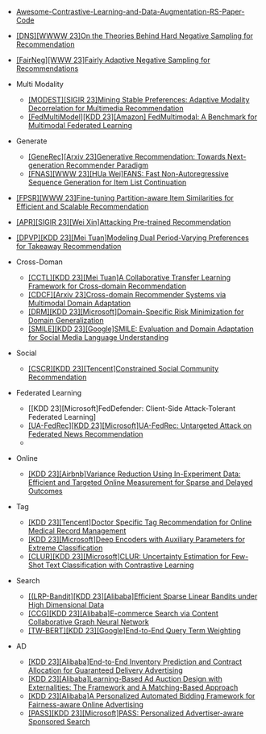 
- [Awesome-Contrastive-Learning-and-Data-Augmentation-RS-Paper-Code](https://github.com/QinHsiu/Awesome-Contrastive-Learning-and-Data-Augmentation-RS-Paper-Code)
- [[DNS][WWWW 23]On the Theories Behind Hard Negative Sampling for Recommendation](https://arxiv.org/abs/2302.03472)
- [[FairNeg][WWW 23]Fairly Adaptive Negative Sampling for Recommendations](https://arxiv.org/abs/2302.08266)
- Multi Modality
  - [[MODEST][SIGIR 23]Mining Stable Preferences: Adaptive Modality Decorrelation for Multimedia Recommendation](https://arxiv.org/pdf/2306.14179.pdf)
  - [[FedMultiModel][KDD 23][Amazon] FedMultimodal: A Benchmark for Multimodal Federated Learning](https://arxiv.org/pdf/2306.09486.pdf)
- Generate
  - [[GeneRec][Arxiv 23]Generative Recommendation: Towards Next-generation Recommender Paradigm](https://arxiv.org/abs/2304.03516)
  - [[FNAS][WWW 23][HUa Wei]FANS: Fast Non-Autoregressive Sequence Generation for Item List Continuation](https://arxiv.org/abs/2304.00545)
- [[FPSR][WWW 23]Fine-tuning Partition-aware Item Similarities for Efficient and Scalable Recommendation](https://arxiv.org/abs/2207.05959)
- [[APR][SIGIR 23][Wei Xin]Attacking Pre-trained Recommendation](https://arxiv.org/pdf/2305.03995.pdf)
- [[DPVP][KDD 23][Mei Tuan]Modeling Dual Period-Varying Preferences for Takeaway Recommendation](https://arxiv.org/abs/2306.04370)
- Cross-Doman
  - [[CCTL][KDD 23][Mei Tuan]A Collaborative Transfer Learning Framework for Cross-domain Recommendation](https://arxiv.org/pdf/2306.16425.pdf)
  - [[CDCF][Arxiv 23]Cross-domain Recommender Systems via Multimodal Domain Adaptation](https://arxiv.org/pdf/2306.13887.pdf)
  - [[DRM][KDD 23][Microsoft]Domain-Specific Risk Minimization for Domain Generalization](https://openreview.net/forum?id=vCVTZYFcmCm)
  - [[SMILE][KDD 23][Google]SMILE: Evaluation and Domain Adaptation for Social Media Language Understanding](https://paperswithcode.com/paper/smile-evaluation-and-domain-adaptation-for)
- Social
  - [[CSCR][KDD 23][Tencent]Constrained Social Community Recommendation](https://www.youtube.com/watch?v=b14qgetaXxs)


- Federated Learning
  - [[KDD 23][Microsoft]FedDefender: Client-Side Attack-Tolerant Federated Learning]
  - [[UA-FedRec][KDD 23][Microsoft]UA-FedRec: Untargeted Attack on Federated News Recommendation](https://arxiv.org/abs/2202.06701)
  - 

- Online
  - [[KDD 23][Airbnb]Variance Reduction Using In-Experiment Data: Efficient and Targeted Online Measurement for Sparse and Delayed Outcomes](https://alexdeng.github.io/public/files/kdd2023-inexp.pdf)
    
- Tag
  - [[KDD 23][Tencent]Doctor Specific Tag Recommendation for Online Medical Record Management](https://www.youtube.com/watch?v=TopyznCvTuQ)
  - [[KDD 23][Microsoft]Deep Encoders with Auxiliary Parameters for Extreme Classification](https://www.youtube.com/watch?v=4vGX2H780KY)
  - [[CLUR][KDD 23][Microsoft]CLUR: Uncertainty Estimation for Few-Shot Text Classification with Contrastive Learning](https://www.youtube.com/watch?v=SvJCWdSkNTQ)

- Search
  - [[(LRP-Bandit][KDD 23][Alibaba]Efficient Sparse Linear Bandits under High Dimensional Data](https://www.mcwei.com/Research/Lasso_RP_Bandit.pdf)
  - [[CCG][KDD 23][Alibaba]E-commerce Search via Content Collaborative Graph Neural Network](https://www.youtube.com/watch?v=AttOef4lecg)
  - [[TW-BERT][KDD 23][Google]End-to-End Query Term Weighting](https://research.google/pubs/pub52462/)

- AD
  - [[KDD 23][Alibaba]End-to-End Inventory Prediction and Contract Allocation for Guaranteed Delivery Advertising](https://www.youtube.com/watch?v=Ghh8qRZDFJw)
  - [[KDD 23][Alibaba]Learning-Based Ad Auction Design with Externalities: The Framework and A Matching-Based Approach](https://www.google.com.hk/search?q=Learning-Based+Ad+Auction+Design+with+Externalities%3A+The+Framework+and+A+Matching-Based+Approach&oq=Learning-Based+Ad+Auction+Design+with+Externalities%3A+The+Framework+and+A+Matching-Based+Approach&aqs=chrome..69i57.275j0j4&sourceid=chrome&ie=UTF-8)
  - [[KDD 23][Alibaba]A Personalized Automated Bidding Framework for Fairness-aware Online Advertising](https://www.youtube.com/watch?v=uOrqHngy2eY)
  - [[PASS][KDD 23][Microsoft]PASS: Personalized Advertiser-aware Sponsored Search](https://www.youtube.com/watch?v=L7Qb23w-D7I)
    
